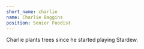 ```yaml
---
short_name: charlie
name: Charlie Baggins
position: Senior Foodist
---
```

Charlie plants trees since he started playing Stardew.